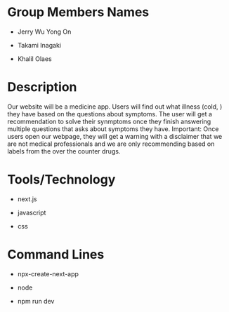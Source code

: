 # Group Members Names
- Jerry Wu Yong On
* Takami Inagaki
+ Khalil Olaes 


# Description
 Our website will be a medicine app. Users will find out what illness (cold, ) they have based on the questions about symptoms.
 The user will get a recommendation to solve their synmptoms once they finish answering multiple questions that asks about symptoms they have. 
 Important: Once users open our webpage, they will get a warning with a disclaimer that we are not medical professionals and we are only recommending based on labels from the over the counter drugs.


# Tools/Technology
- next.js
* javascript
+ css

# Command Lines
- npx-create-next-app
* node
+ npm run dev
